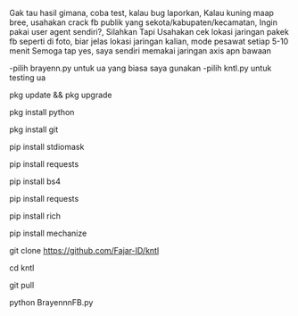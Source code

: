 Gak tau hasil gimana, coba test, kalau bug laporkan,
Kalau kuning maap bree, usahakan crack fb publik yang sekota/kabupaten/kecamatan,
Ingin pakai user agent sendiri?, Silahkan Tapi Usahakan cek lokasi jaringan pakek fb seperti di foto, biar jelas lokasi jaringan kalian, mode pesawat setiap 5-10 menit
Semoga tap yes, saya sendiri memakai jaringan axis apn bawaan

-pilih brayenn.py untuk ua yang biasa saya gunakan
-pilih kntl.py untuk testing ua

pkg update && pkg upgrade

pkg install python

pkg install git

pip install stdiomask

pip install requests

pip install bs4

pip install requests

pip install rich

pip install mechanize

git clone https://github.com/Fajar-ID/kntl

cd kntl

git pull

python BrayennnFB.py
